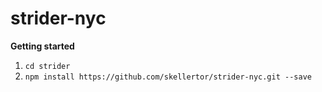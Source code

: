 # strider-nyc

**Getting started**

1. ```cd strider```
2. ```npm install https://github.com/skellertor/strider-nyc.git --save```

